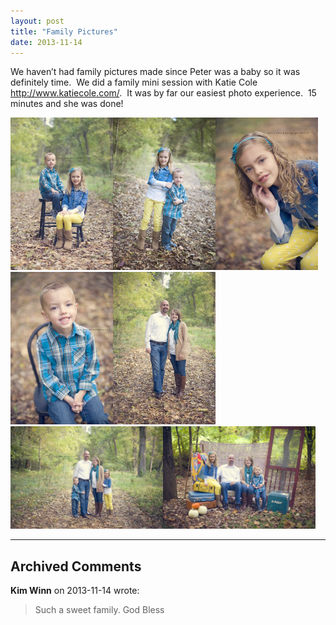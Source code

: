 ```yaml
---
layout: post
title: "Family Pictures"
date: 2013-11-14
---
```


<p>We haven’t had family pictures made since Peter was a baby so it was definitely time.&#160; We did a family mini session with Katie Cole <a href="http://www.katiecole.com/">http://www.katiecole.com/</a>.&#160; It was by far our easiest photo experience.&#160; 15 minutes and she was done!&#160; </p>  <p><a href="/assets/images/2013-11-14-1.jpg"><img title="1" style="border-top: 0px; border-right: 0px; background-image: none; border-bottom: 0px; padding-top: 0px; padding-left: 0px; margin: 0px; border-left: 0px; display: inline; padding-right: 0px" border="0" alt="1" src="/assets/images/2013-11-14-1.jpg" width="164" height="244" /></a><a href="/assets/images/2013-11-14-3.jpg"><img title="3" style="border-top: 0px; border-right: 0px; background-image: none; border-bottom: 0px; padding-top: 0px; padding-left: 0px; margin: 0px; border-left: 0px; display: inline; padding-right: 0px" border="0" alt="3" src="/assets/images/2013-11-14-3.jpg" width="164" height="244" /></a><a href="/assets/images/2013-11-14-5.jpg"><img title="5" style="border-top: 0px; border-right: 0px; background-image: none; border-bottom: 0px; padding-top: 0px; padding-left: 0px; margin: 0px; border-left: 0px; display: inline; padding-right: 0px" border="0" alt="5" src="/assets/images/2013-11-14-5.jpg" width="164" height="244" /></a><a href="/assets/images/2013-11-14-7.jpg"><img title="7" style="border-top: 0px; border-right: 0px; background-image: none; border-bottom: 0px; padding-top: 0px; padding-left: 0px; margin: 0px; border-left: 0px; display: inline; padding-right: 0px" border="0" alt="7" src="/assets/images/2013-11-14-7.jpg" width="164" height="244" /></a><a href="/assets/images/2013-11-14-9.jpg"><img title="9" style="border-top: 0px; border-right: 0px; background-image: none; border-bottom: 0px; padding-top: 0px; padding-left: 0px; margin: 0px; border-left: 0px; display: inline; padding-right: 0px" border="0" alt="9" src="/assets/images/2013-11-14-9.jpg" width="164" height="244" /></a><a href="/assets/images/2013-11-14-11.jpg"><img title="11" style="border-top: 0px; border-right: 0px; background-image: none; border-bottom: 0px; padding-top: 0px; padding-left: 0px; margin: 0px; border-left: 0px; display: inline; padding-right: 0px" border="0" alt="11" src="/assets/images/2013-11-14-11.jpg" width="244" height="164" /></a><a href="/assets/images/2013-11-14-13.jpg"><img title="13" style="border-top: 0px; border-right: 0px; background-image: none; border-bottom: 0px; padding-top: 0px; padding-left: 0px; border-left: 0px; display: inline; padding-right: 0px" border="0" alt="13" src="/assets/images/2013-11-14-13.jpg" width="244" height="164" /></a></p>


---

## Archived Comments

**Kim Winn** on 2013-11-14 wrote:

> Such a sweet family. God Bless
